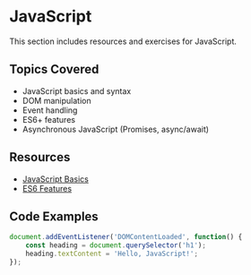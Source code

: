 # JavaScript

This section includes resources and exercises for JavaScript.

## Topics Covered
- JavaScript basics and syntax
- DOM manipulation
- Event handling
- ES6+ features
- Asynchronous JavaScript (Promises, async/await)

## Resources
- [JavaScript Basics](https://developer.mozilla.org/en-US/docs/Web/JavaScript/Guide)
- [ES6 Features](https://www.ecma-international.org/ecma-262/6.0/)

## Code Examples

```javascript
document.addEventListener('DOMContentLoaded', function() {
    const heading = document.querySelector('h1');
    heading.textContent = 'Hello, JavaScript!';
});
